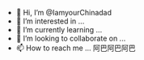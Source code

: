 - 👋 Hi, I’m @IamyourChinadad
- 👀 I’m interested in ...
- 🌱 I’m currently learning ...
- 💞️ I’m looking to collaborate on ...
- 📫 How to reach me ...
阿巴阿巴阿巴
<!---
IamyourChinadad/IamyourChinadad is a ✨ special ✨ repository because its `README.md` (this file) appears on your GitHub profile.
You can click the Preview link to take a look at your changes.
--->

